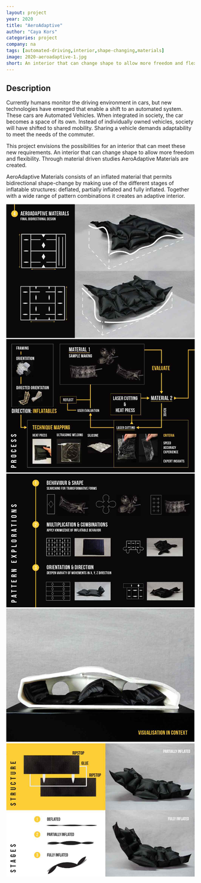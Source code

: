 ```yaml
---
layout: project
year: 2020
title: "AeroAdaptive"
author: "Caya Kors"
categories: project
company: na
tags: [automated-driving,interior,shape-changing,materials]
image: 2020-aeroadaptive-1.jpg
short: An interior that can change shape to allow more freedom and flexibility.
---
```


## Description
Currently humans monitor the driving environment in cars, but new technologies have emerged that enable a shift to an automated system. These cars are Automated Vehicles. When integrated in society, the car becomes a space of its own. Instead of individually owned vehicles, society will have shifted to shared mobility. Sharing a vehicle demands adaptability to meet the needs of the commuter.

This project envisions the possibilities for an interior that can meet these new requirements. An interior that can change shape to allow more freedom and flexibility. Through material driven studies AeroAdaptive Materials are created.

AeroAdaptive Materials consists of an inflated material that permits bidirectional shape-change by making use of the different stages of inflatable structures: deflated, partially inflated and fully inflated. Together with a wide range of pattern combinations it creates an adaptive interior.

<div class="project-image">
  <img src="/assets/img/2020-aeroadaptive-2.jpg">
</div>
<div class="project-image">
  <img src="/assets/img/2020-aeroadaptive-3.jpg">
</div>
<div class="project-image">
  <img src="/assets/img/2020-aeroadaptive-4.jpg">
</div>
<div class="project-image">
  <img src="/assets/img/2020-aeroadaptive-5.jpg">
</div>
<div class="project-image">
  <img src="/assets/img/2020-aeroadaptive-6.jpg">
</div>